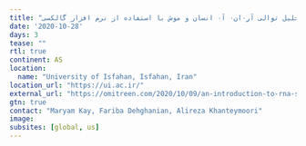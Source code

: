 ```yaml
---
title: "مقدمه ای در تجزیه و تحلیل توالی آر۰ِان۰ آ۰ انسان و موش با استفاده از نرم افزار گالکسی"
date: '2020-10-28'
days: 3
tease: ""
rtl: true
continent: AS
location:
  name: "University of Isfahan, Isfahan, Iran"
location_url: "https://ui.ac.ir/"
external_url: "https://omitreen.com/2020/10/09/an-introduction-to-rna-seq-analysis-human-mouse-using-galaxy-platform/"
gtn: true
contact: "Maryam Kay, Fariba Dehghanian, Alireza Khanteymoori"
image: 
subsites: [global, us]
---
```

